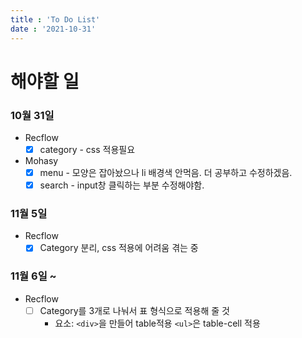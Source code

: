 ```yaml
---
title : 'To Do List'
date : '2021-10-31'
---
```


# 해야할 일

### 10월 31일 
- Recflow  
  + [X] category - css 적용필요  
- Mohasy  
  + [X] menu  - 모양은 잡아놨으나 li 배경색 안먹음. 더 공부하고 수정하겠음.  
  + [X] search - input창 클릭하는 부분 수정해야함.  

### 11월 5일
- Recflow  
  + [X] Category 분리, css 적용에 어려움 겪는 중  

### 11월 6일 ~
- Recflow  
  + [ ] Category를 3개로 나눠서 표 형식으로 적용해 줄 것   
    * 요소: `<div>`을 만들어 table적용 `<ul>`은 table-cell 적용  
